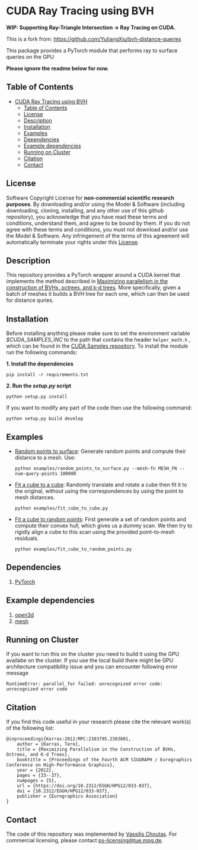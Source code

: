 # CUDA Ray Tracing using BVH

**WIP: Supporting Ray-Triangle Intersection -> Ray Tracing on CUDA.**

This is a fork from: https://github.com/YuliangXiu/bvh-distance-queries

This package provides a PyTorch module that performs ray to surface queries on the GPU

**Please ignore the readme below for now.**

## Table of Contents

- [CUDA Ray Tracing using BVH](#cuda-ray-tracing-using-bvh)
  - [Table of Contents](#table-of-contents)
  - [License](#license)
  - [Description](#description)
  - [Installation](#installation)
  - [Examples](#examples)
  - [Dependencies](#dependencies)
  - [Example dependencies](#example-dependencies)
  - [Running on Cluster](#running-on-cluster)
  - [Citation](#citation)
  - [Contact](#contact)

## License

Software Copyright License for **non-commercial scientific research purposes**.
By downloading and/or using the Model & Software (including downloading, cloning,
installing, and any other use of this github repository), you acknowledge that
you have read these terms and conditions, understand them, and agree to be bound
by them. If you do not agree with these terms and conditions, you must not
download and/or use the Model & Software. Any infringement of the terms of this
agreement will automatically terminate your rights under this
[License](./LICENSE).

## Description

This repository provides a PyTorch wrapper around a CUDA kernel that implements
the method described in [Maximizing parallelism in the construction of BVHs,
octrees, and k-d trees](https://dl.acm.org/citation.cfm?id=2383801). More
specifically, given a batch of meshes it builds a
BVH tree for each one, which can then be used for distance quries.

## Installation

Before installing anything please make sure to set the environment variable
_$CUDA_SAMPLES_INC_ to the path that contains the header `helper_math.h` , which
can be found in the [CUDA Samples repository](https://github.com/NVIDIA/cuda-samples).
To install the module run the following commands:

**1. Install the dependencies**

```Shell
pip install -r requirements.txt
```

**2. Run the _setup.py_ script**

```Shell
python setup.py install
```

If you want to modify any part of the code then use the following command:

```Shell
python setup.py build develop
```

## Examples

-   [Random points to surface](./examples/random_points_to_surface.py): Generate
    random points and compute their distance to a mesh. Use:
    ```Shell
    python examples/random_points_to_surface.py --mesh-fn MESH_FN --num-query-points 100000
    ```
-   [Fit a cube to a cube](./examples/fit_cube_to_cube.py): Randomly translate
    and rotate a cube then fit it to the original, without using the
    correspondences by using the point to mesh distances.

    ```Shell
    python examples/fit_cube_to_cube.py
    ```

-   [Fit a cube to random points](./examples/fit_cube_to_random_points.py):
    First generate a set of random points and compute their convex hull, which
    gives us a dummy scan. We then try to rigidly align a cube to this scan using
    the provided point-to-mesh residuals.
    ```Shell
    python examples/fit_cube_to_random_points.py
    ```

## Dependencies

1. [PyTorch](https://pytorch.org)

## Example dependencies

1. [open3d](http://www.open3d.org/)
1. [mesh](https://github.com/MPI-IS/mesh)

## Running on Cluster

If you want to run this on the cluster you need to build it using the GPU availabe on the cluster. If you use the local build there might be GPU architecture compatibility issue and you can encounter following error message

```
RuntimeError: parallel_for failed: unrecognized error code: unrecognized error code
```

## Citation

If you find this code useful in your research please cite the relevant work(s) of the following list:

```
@inproceedings{Karras:2012:MPC:2383795.2383801,
    author = {Karras, Tero},
    title = {Maximizing Parallelism in the Construction of BVHs, Octrees, and K-d Trees},
    booktitle = {Proceedings of the Fourth ACM SIGGRAPH / Eurographics Conference on High-Performance Graphics},
    year = {2012},
    pages = {33--37},
    numpages = {5},
    url = {https://doi.org/10.2312/EGGH/HPG12/033-037},
    doi = {10.2312/EGGH/HPG12/033-037},
    publisher = {Eurographics Association}
}
```

## Contact

The code of this repository was implemented by [Vassilis Choutas](vassilis.choutas@tuebingen.mpg.de).
For commercial licensing, please contact [ps-licensing@tue.mpg.de](ps-licensing@tue.mpg.de).
